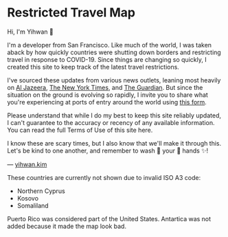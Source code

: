 # Restricted Travel Map 

Hi, I'm Yihwan 👋

I'm a developer from San Francisco. Like much of the world, I was taken 
aback by how quickly countries were shutting down borders and restricting 
travel in response to COVID-19. Since things are changing so quickly, 
I created this site to keep track of the latest travel restrictions.

I've sourced these updates from various news outlets, leaning most heavily on 
<a href="https://www.aljazeera.com/news/2020/03/coronavirus-travel-restrictions-border-shutdowns-country-200318091505922.html" target="_blank" rel="noopener noreferrer">Al Jazeera</a>, 
<a href="https://www.nytimes.com/article/coronavirus-travel-restrictions.html" target="_blank" rel="noopener noreferrer">The New York Times</a>, 
and <a href="https://www.theguardian.com/travel/2020/mar/23/coronavirus-travel-updates-which-countries-have-restrictions-and-fco-warnings-in-place" target="_blank" rel="noopener noreferrer">The Guardian</a>. But since the situation on the ground is evolving so rapidly, I invite you to share what you're experiencing at ports of entry
around the world using <a href="https://forms.gle/Z9giq891zqekY43J8" target="_blank" rel="noopener noreferrer">this form</a>. 

Please understand that while I do my best to keep this site reliably updated, 
I can't guarantee to the accuracy or recency of any available information. 
You can read the full Terms of Use of this site here. 

I know these are scary times, but I also know that we'll make it through this. 
Let's be kind to one another, and remember to wash 🧼 your 👏 hands ✨! 

— <a href="https://yihwan.kim" target="_blank" rel="noopener noreferrer">yihwan.kim</a>

These countries are currently not shown due to invalid ISO A3 code: 
* Northern Cyprus 
* Kosovo 
* Somaliland

Puerto Rico was considered part of the United States. Antartica was not added because it made the map look bad.